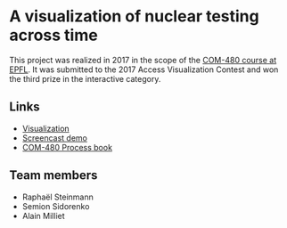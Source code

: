 # A visualization of nuclear testing across time
This project was realized in 2017 in the scope of the [COM-480 course at EPFL](https://edu.epfl.ch/coursebook/en/data-visualization-COM-480). It was submitted to the 2017 Access Visualization Contest and won the third prize in the interactive category.

## Links

* [Visualization](https://rbsteinm.github.io/nuclear-testing/)
* [Screencast demo](https://www.youtube.com/watch?v=L3tlqaDeDPM&ab_channel=AlainMilliet)
* [COM-480 Process book](http://rbsteinm.github.io/nuclear-testing/process-book.pdf)

## Team members
* Raphaël Steinmann
* Semion Sidorenko
* Alain Milliet
